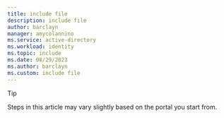 ```yaml
---
title: include file
description: include file
author: barclayn
manager: amycolannino
ms.service: active-directory
ms.workload: identity
ms.topic: include
ms.date: 08/29/2023
ms.author: barclayn
ms.custom: include file
---
```


> [!TIP]
> Steps in this article may vary slightly based on the portal you start from.